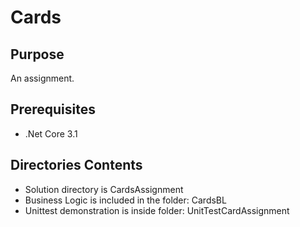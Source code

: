 # Cards

## Purpose
An assignment.

## Prerequisites
- .Net Core 3.1

## Directories Contents
- Solution directory is CardsAssignment
- Business Logic is included in the folder: CardsBL
- Unittest demonstration is inside folder: UnitTestCardAssignment
